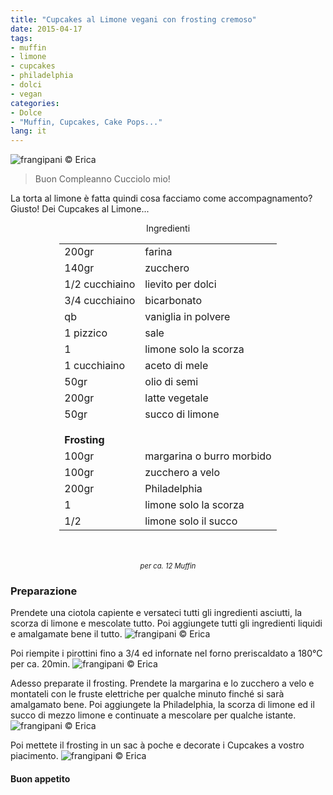 ```yaml
---
title: "Cupcakes al Limone vegani con frosting cremoso"
date: 2015-04-17
tags:
- muffin
- limone
- cupcakes
- philadelphia
- dolci
- vegan
categories:
- Dolce
- "Muffin, Cupcakes, Cake Pops..."
lang: it
---
```

![](header.jpg "frangipani © Erica")

> Buon Compleanno Cucciolo mio!

La torta al limone è fatta quindi cosa facciamo come accompagnamento? Giusto! Dei Cupcakes al Limone...

<div id="wrapper" style="text-align: center">
  <div id="yourdiv" style="display: inline-block;">
    <div class="ingredients">
      <div class="ingredients-title">Ingredienti</div>
      <table>
        <tbody>
          <tr>
            <td>200gr</td>
            <td>farina</td>
          </tr>
          <tr>
            <td>140gr</td>
            <td>zucchero</td>
          </tr>
          <tr>
            <td>1/2 cucchiaino</td>
            <td>lievito per dolci</td>
          </tr>
          <tr>
            <td>3/4 cucchiaino</td>
            <td>bicarbonato</td>
          </tr>
          <tr>
          	<td>qb</td>
            <td>vaniglia in polvere</td>
          </tr>
          <tr>
            <td>1 pizzico</td>
            <td>sale</td>
          </tr>
          <tr>
            <td>1</td>
            <td>limone solo la scorza</td>
          </tr>
          <tr>
            <td>1 cucchiaino</td>
            <td>aceto di mele</td>
          </tr>
          <tr>
            <td>50gr</td>
            <td>olio di semi</td>
          </tr>
          <tr>
            <td>200gr</td>
            <td>latte vegetale</td>
          </tr>
          <tr>
            <td>50gr</td>
            <td>succo di limone</td>
          </tr>
          <tr style="height: 15px;"></tr>
          <tr>          
            <td colspan="2"><b>Frosting</b></td>
          </tr>
          <tr>
            <td>100gr</td>
            <td>margarina o burro morbido</td>
          </tr>
          <tr>
            <td>100gr</td>
            <td>zucchero a velo</td>
          </tr>
          <tr>
            <td>200gr</td>
            <td>Philadelphia</td>
          </tr>
          <tr>
            <td>1</td>
            <td>limone solo la scorza</td>
          </tr>
          <tr>
            <td>1/2</td>
            <td>limone solo il succo</td>     
          </tr>
        </tbody>
      </table>
      <br></br>
      <i class="pull-right" style="font-size: 80%;">per ca. 12 Muffin</i>
    </div>
  </div>
</div>


<h3>
	<font color="grey">
		<i class="fa fa-cogs"></i>
	</font> Preparazione
</h3>

Prendete una ciotola capiente e versateci tutti gli ingredienti asciutti, la scorza di limone e mescolate tutto. Poi aggiungete tutti gli ingredienti liquidi e amalgamate bene il tutto.
![](impasto.jpg "frangipani © Erica")

Poi riempite i pirottini fino a 3/4 ed infornate nel forno preriscaldato a 180°C per ca. 20min.
![](sfornati.jpg "frangipani © Erica")

Adesso preparate il frosting. Prendete la margarina e lo zucchero a velo e montateli con le fruste elettriche per qualche minuto finché si sarà amalgamato bene. Poi aggiungete la Philadelphia, la scorza di limone ed il succo di mezzo limone e continuate a mescolare per qualche istante.
![](frosting.jpg "frangipani © Erica")

Poi mettete il frosting in un sac à poche e decorate i Cupcakes a vostro piacimento.
![](risultato.jpg "frangipani © Erica")

<h4>Buon appetito
  <font color="red">
    <i class="fa fa-smile-o"></i>
  </font>
</h4>
